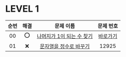 # LEVEL 1



| 순번|해결|문제 이름|문제 번호 |
| :--:|:--:|:--:|:--:|
| 00 |⭕|[나머지가 1이 되는 수 찾기](https://school.programmers.co.kr/learn/courses/30/lessons/87389)|[바로가기](/LEVEL1/87389.swift)|
| 01 |❌|[문자열을 정수로 바꾸기](https://school.programmers.co.kr/learn/courses/30/lessons/12925)|12925|
